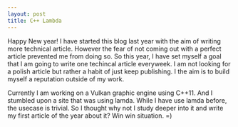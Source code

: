 ```yaml
---
layout: post
title: C++ Lambda
---
```


Happy New year! I have started this blog last year with the aim of writing more technical article. 
However the fear of not coming out with a perfect article prevented me from doing so. 
So this year, I have set myself a goal that I am going to write one techincal article everyweek. 
I am not looking for a polish article but rather a habit of just keep publishing. 
I the aim is to build myself a reputation outside of my work. 

Currently I am working on a Vulkan graphic engine using C++11. 
And I stumbled upon a site that was using lamda. While I have use lamda before, the usecase is trivial. 
So I thought why not I study deeper into it and write my first article of the year about it?
Win win situation. =)






